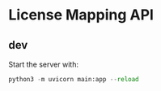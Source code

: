# License Mapping API 

## dev
Start the server with:
```python
python3 -m uvicorn main:app --reload
```